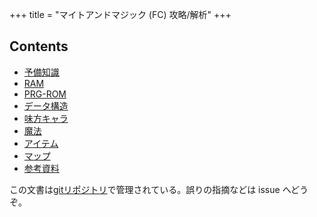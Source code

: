 +++
title = "マイトアンドマジック (FC) 攻略/解析"
+++

## Contents

* [予備知識](@/prepare/_index.md)
* [RAM](@/ram/_index.md)
* [PRG-ROM](@/prg/_index.md)
* [データ構造](@/data-structure/_index.md)
* [味方キャラ](@/hero/_index.md)
* [魔法](@/spell/_index.md)
* [アイテム](@/item/_index.md)
* [マップ](@/map/_index.md)
* [参考資料](@/reference/_index.md)

この文書は[gitリポジトリ](https://github.com/taotao54321/MightAndMagicJResource)で管理されている。誤りの指摘などは issue へどうぞ。
